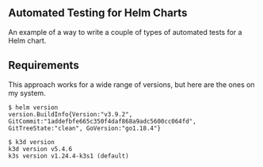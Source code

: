 ## Automated Testing for Helm Charts

An example of a way to write a couple of types of automated tests for a Helm chart. 

## Requirements

This approach works for a wide range of versions, but here are the ones on my system.

```
$ helm version
version.BuildInfo{Version:"v3.9.2", GitCommit:"1addefbfe665c350f4daf868a9adc5600cc064fd", GitTreeState:"clean", GoVersion:"go1.18.4"}
```

```
$ k3d version
k3d version v5.4.6
k3s version v1.24.4-k3s1 (default)
```
